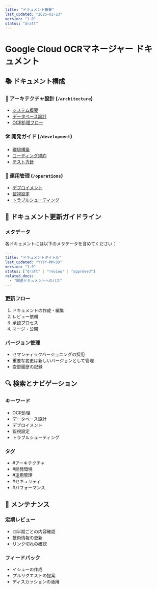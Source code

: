 ```yaml
---
title: "ドキュメント概要"
last_updated: "2025-02-23"
version: "1.0"
status: "draft"
---
```


# Google Cloud OCRマネージャー ドキュメント

## 📚 ドキュメント構成

### 📐 アーキテクチャ設計 (`/architecture`)
- [システム概要](./architecture/overview.md)
- [データベース設計](./architecture/database.md)
- [OCR処理フロー](./architecture/ocr-flow.md)

### 🛠 開発ガイド (`/development`)
- [環境構築](./development/setup.md)
- [コーディング規約](./development/coding-rules.md)
- [テスト方針](./development/testing.md)

### 🔧 運用管理 (`/operations`)
- [デプロイメント](./operations/deployment.md)
- [監視設定](./operations/monitoring.md)
- [トラブルシューティング](./operations/troubleshooting.md)

## 🔄 ドキュメント更新ガイドライン

### メタデータ
各ドキュメントには以下のメタデータを含めてください：
```yaml
---
title: "ドキュメントタイトル"
last_updated: "YYYY-MM-DD"
version: "1.0"
status: ["draft" | "review" | "approved"]
related_docs:
  - "関連ドキュメントへのパス"
---
```

### 更新フロー
1. ドキュメントの作成・編集
2. レビュー依頼
3. 承認プロセス
4. マージ・公開

### バージョン管理
- セマンティックバージョニングの採用
- 重要な変更は新しいバージョンとして管理
- 変更履歴の記録

## 🔍 検索とナビゲーション

### キーワード
- OCR処理
- データベース設計
- デプロイメント
- 監視設定
- トラブルシューティング

### タグ
- #アーキテクチャ
- #開発環境
- #運用管理
- #セキュリティ
- #パフォーマンス

## 📅 メンテナンス

### 定期レビュー
- 四半期ごとの内容確認
- 技術情報の更新
- リンク切れの確認

### フィードバック
- イシューの作成
- プルリクエストの提案
- ディスカッションの活用

